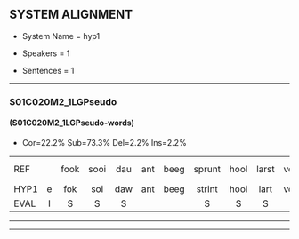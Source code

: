 
## SYSTEM ALIGNMENT

- System Name = hyp1

- Speakers = 1

- Sentences = 1

---

### S01C020M2_1LGPseudo

#### (S01C020M2_1LGPseudo-words)

- Cor=22.2%	Sub=73.3%	Del=2.2%	Ins=2.2%

|  |  |  |  |  |  |  |  |  |  |  |  |  |  |  |  |  |  |  |  |  |  |  |  |  |  |  |  |  |  |  |  |  |  |  |  |  |  |  |  |  |  |  |  |  |  |
|:--- |:---:|:---:|:---:|:---:|:---:|:---:|:---:|:---:|:---:|:---:|:---:|:---:|:---:|:---:|:---:|:---:|:---:|:---:|:---:|:---:|:---:|:---:|:---:|:---:|:---:|:---:|:---:|:---:|:---:|:---:|:---:|:---:|:---:|:---:|:---:|:---:|:---:|:---:|:---:|:---:|:---:|:---:|:---:|:---:|:---:|
| REF |  | fook | sooi | dau | ant | beeg | sprunt | hool | larst | vout | zwoei | fam | rachts | *t | rachts | vaap | sprieuw | keng*(ken) | swoers | doer | plirt | jien | * | blard | guul | hoekt | neeuw | noork | vid | zans | leum | haans | spaai | * | sjalt | heik | sank | roen | frijk | eem | schard | grek | dron | snaaf | stuid |
| HYP1 | e | fok | soi | daw | ant | beeg | strint | hooi | lart | vout |  | zoi | fan | rachst | egra | vaap | spriem | kel | swor | dour | liht | ui | en | blart | gun | hoekt | neel | nork | veelt | sans | len | hans | spe | s | shelt | hek | sank | roen | frijk | één | schart | grek | drom | snaaf | stuit |
| EVAL | I | S | S | S |  |  | S | S | S |  | D | S | S | S | S |  | S | S | S | S | S | S | S | S | S |  | S | S | S | S | S | S | S | S | S | S |  |  |  | S | S |  | S |  | S |
---

---
